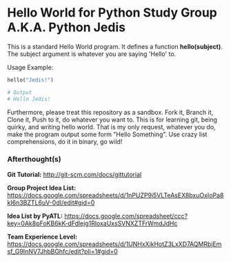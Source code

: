 # Hello World for Python Study Group A.K.A. Python Jedis

This is a standard Hello World program. It defines a function **hello(subject)**. The subject argument is whatever you are saying 'Hello' to.

Usage Example:
```python
hello("Jedis!")

# Output
# Hello Jedis!
```

Furthermore, please treat this repository as a sandbox. Fork it, Branch it, Clone it, Push to it, do whatever you want to. This is for learning git, being quirky, and writing hello world. That is my only request, whatever you do, make the program output some form "Hello Something". Use crazy list comprehensions, do it in binary, go wild!

### Afterthought(s)

**Git Tutorial:** http://git-scm.com/docs/gittutorial

**Group Project Idea List:** https://docs.google.com/spreadsheets/d/1nPUZP9i5VLTeAsEX8bxuOxIoPa8kI6n3BZTL6uV-0dI/edit#gid=0

**Idea List by PyATL:** https://docs.google.com/spreadsheet/ccc?key=0Ak8pFoKB6kK-dFdlejg1RloxaUxsSVNXZTFrWmdJdHc

**Team Experience Level:** https://docs.google.com/spreadsheets/d/1UNHxXikHotZ3LxXD7AQMRbjEmsf_G9InNV7JhbBGhfc/edit?pli=1#gid=0